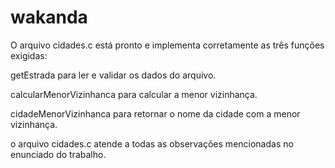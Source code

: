 # wakanda

O arquivo cidades.c está pronto e implementa corretamente as três funções exigidas:

getEstrada para ler e validar os dados do arquivo.

calcularMenorVizinhanca para calcular a menor vizinhança.

cidadeMenorVizinhanca para retornar o nome da cidade com a menor vizinhança.

o arquivo cidades.c atende a todas as observações mencionadas no enunciado do trabalho.
